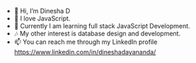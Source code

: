 - 👋 Hi, I’m Dinesha D
- :sparkling_heart: I love JavaScript.
- 🌱 Currently I am learning full stack JavaScript Development.
- :notes: My other interest is database design and development.
- 📫 You can reach me through my LinkedIn profile https://www.linkedin.com/in/dineshadayananda/
<!---
dineshad/dineshad is a ✨ special ✨ repository because its `README.md` (this file) appears on your GitHub profile.
You can click the Preview link to take a look at your changes.
--->
